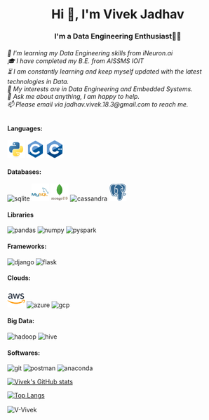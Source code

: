 <h1 align="center">Hi 👋, I'm Vivek Jadhav</h1>
<h3 align="center">I'm a Data Engineering Enthusiast👨‍💻</h3>
<h6 align="left">🏅 I'm learning my Data Engineering skills from iNeuron.ai</br>
🎓 I have completed my B.E. from AISSMS IOIT</br>
⏳ I am constantly learning and keep myself updated with the latest technologies in Data.</br>
🤔 My interests are in Data Engineering and Embedded Systems.</br>
💬 Ask me about anything, I am happy to help.</br>
📫 Please email via jadhav.vivek.18.3@gmail.com to reach me.</br>



<h4 align="left">Languages:</h4>
<p align="left">
<img src="https://raw.githubusercontent.com/devicons/devicon/master/icons/python/python-original.svg" alt="python" width="40" height="40"/>
<img src="https://raw.githubusercontent.com/devicons/devicon/master/icons/c/c-original.svg" alt="c" width="40" height="40"/>
<img src="https://raw.githubusercontent.com/devicons/devicon/master/icons/cplusplus/cplusplus-original.svg" alt="cplusplus" width="40" height="40"/>
  
<h4 align="left">Databases:</h4>
<p align="left">
<img src="https://www.vectorlogo.zone/logos/sqlite/sqlite-icon.svg" alt="sqlite" width="40" height="40"/>
<img src="https://raw.githubusercontent.com/devicons/devicon/master/icons/mysql/mysql-original-wordmark.svg" alt="mysql" width="40" height="40"/>
<img src="https://raw.githubusercontent.com/devicons/devicon/master/icons/mongodb/mongodb-original-wordmark.svg" alt="mongodb" width="40" height="40"/>
<img src="https://www.vectorlogo.zone/logos/apache_cassandra/apache_cassandra-icon.svg" alt="cassandra" width="40" height="40"/>
<img src="https://raw.githubusercontent.com/devicons/devicon/master/icons/postgresql/postgresql-plain.svg" alt="postgresql" width="40" height="40"/>
 
<h4 align="left">Libraries</h4>
<p align="left">
<img src="https://pandas.pydata.org/static/img/pandas_white.svg" alt="pandas" width="40" height="40"/>
<img src="https://numpy.org/images/logo.svg" alt="numpy" width="40" height="40"/>
<img src="https://spark.apache.org/images/spark-logo-trademark.png" alt="pyspark" width="40" height="40"/>

<h4 align="left">Frameworks:</h4>
<p align="left"> 
<img src="https://media.geeksforgeeks.org/wp-content/uploads/20200210175202/django-basics.png" alt="django" width="40" height="40"/>
<img src="https://www.vectorlogo.zone/logos/pocoo_flask/pocoo_flask-icon.svg" alt="flask" width="40" height="40"/>
  
<h4 align="left">Clouds:</h4>
<p align="left">
<img src="https://raw.githubusercontent.com/devicons/devicon/master/icons/amazonwebservices/amazonwebservices-original-wordmark.svg" alt="aws" width="40" height="40"/>
<img src="https://www.vectorlogo.zone/logos/microsoft_azure/microsoft_azure-icon.svg" alt="azure" width="40" height="40"/>
<img src="https://www.vectorlogo.zone/logos/google_cloud/google_cloud-icon.svg" alt="gcp" width="40" height="40"/>

<h4 align="left">Big Data:</h4>
<p align="left">
<img src="https://www.vectorlogo.zone/logos/apache_hadoop/apache_hadoop-icon.svg" alt="hadoop" width="40" height="40"/>
<img src="https://www.vectorlogo.zone/logos/apache_hive/apache_hive-icon.svg" alt="hive" width="40" height="40"/>
  
<h4 align="left">Softwares:</h4>
<p align="left"> 
<img src="https://www.vectorlogo.zone/logos/git-scm/git-scm-icon.svg" alt="git" width="40" height="40"/>
<img src="https://www.vectorlogo.zone/logos/getpostman/getpostman-icon.svg" alt="postman" width="40" height="40"/>
<img src="https://cdn.ourcodeworld.com/public-media/articles/anaconda-python-6185c003c98a3.png" alt="anaconda" width="40" height="40"/> 


[![Vivek's GitHub stats](https://github-readme-stats.vercel.app/api?username=V-Vivek&hide=java,html,css&theme=radical)](https://github.com/V-Vivek/github-readme-stats)

[![Top Langs](https://github-readme-stats.vercel.app/api/top-langs/?username=V-Vivek&hide=java,html,css&theme=tokyonight)](https://github.com/V-Vivek/github-readme-stats)

<p><img align="center" src="https://github-readme-streak-stats.herokuapp.com/?user=V-Vivek&&hide=java,html,css&theme=radical" alt="V-Vivek" /></p>

